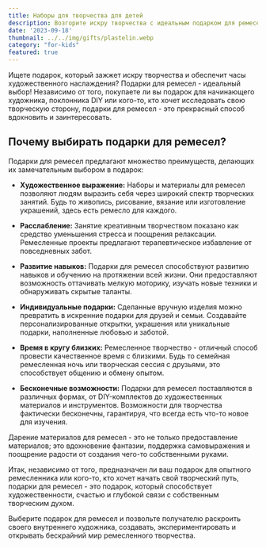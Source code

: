 ```yaml
---
title: Наборы для творчества для детей
description: Возгорите искру творчества с идеальным подарком для ремесел.
date: '2023-09-18'
thumbnail: ../../img/gifts/plastelin.webp
category: "for-kids"
featured: true
---
```

Ищете подарок, который зажжет искру творчества и обеспечит часы художественного наслаждения? Подарки для ремесел - идеальный выбор! Независимо от того, покупаете ли вы подарок для начинающего художника, поклонника DIY или кого-то, кто хочет исследовать свою творческую сторону, подарки для ремесел - это прекрасный способ вдохновить и заинтересовать.

## Почему выбирать подарки для ремесел?

Подарки для ремесел предлагают множество преимуществ, делающих их замечательным выбором в подарок:

- **Художественное выражение:** Наборы и материалы для ремесел позволяют людям выразить себя через широкий спектр творческих занятий. Будь то живопись, рисование, вязание или изготовление украшений, здесь есть ремесло для каждого.

- **Расслабление:** Занятие креативным творчеством показано как средство уменьшения стресса и поощрения релаксации. Ремесленные проекты предлагают терапевтическое избавление от повседневных забот.

- **Развитие навыков:** Подарки для ремесел способствуют развитию навыков и обучению на протяжении всей жизни. Они предоставляют возможность оттачивать мелкую моторику, изучать новые техники и обнаруживать скрытые таланты.

- **Индивидуальные подарки:** Сделанные вручную изделия можно превратить в искренние подарки для друзей и семьи. Создавайте персонализированные открытки, украшения или уникальные подарки, наполненные любовью и заботой.

- **Время в кругу близких:** Ремесленное творчество - отличный способ провести качественное время с близкими. Будь то семейная ремесленная ночь или творческая сессия с друзьями, это способствует общению и обмену опытом.

- **Бесконечные возможности:** Подарки для ремесел поставляются в различных формах, от DIY-комплектов до художественных материалов и инструментов. Возможности для творчества фактически бесконечны, гарантируя, что всегда есть что-то новое для изучения.

Дарение материалов для ремесел - это не только предоставление материалов; это вдохновение фантазии, поддержка самовыражения и поощрение радости от создания чего-то собственными руками.

Итак, независимо от того, предназначен ли ваш подарок для опытного ремесленника или кого-то, кто хочет начать свой творческий путь, подарки для ремесел - это подарок, который способствует художественности, счастью и глубокой связи с собственным творческим духом.

Выберите подарок для ремесел и позвольте получателю раскроить своего внутреннего художника, создавать, экспериментировать и открывать бескрайний мир ремесленного творчества.
